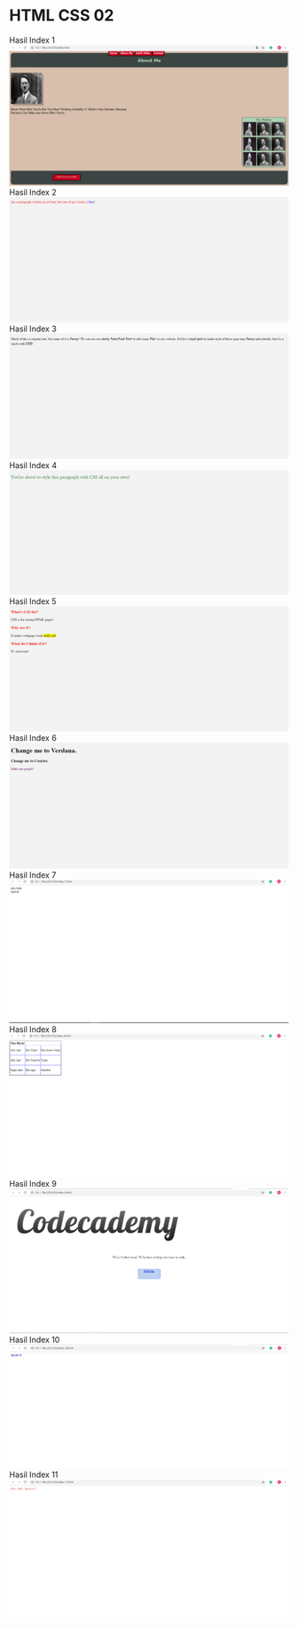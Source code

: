 # HTML CSS 02
Hasil Index 1
![alt text](https://github.com/AhmadDwiyan/Html_CSS_2/blob/master/hasil%20latihan%201.png)
Hasil Index 2
![alt text](https://github.com/AhmadDwiyan/Html_CSS_2/blob/master/hasil%20latihan%202.PNG)
Hasil Index 3
![alt text](https://github.com/AhmadDwiyan/Html_CSS_2/blob/master/hasil%20latihan%203.PNG)
Hasil Index 4
![alt text](https://github.com/AhmadDwiyan/Html_CSS_2/blob/master/hasil%20latihan%204.PNG)
Hasil Index 5
![alt text](https://github.com/AhmadDwiyan/Html_CSS_2/blob/master/hasil%20latihan%205.PNG)
Hasil Index 6
![alt text](https://github.com/AhmadDwiyan/Html_CSS_2/blob/master/hasil%20latihan%206.PNG)
Hasil Index 7
![alt text](https://github.com/AhmadDwiyan/Html_CSS_2/blob/master/hasil%20latihan%207.png)
Hasil Index 8
![alt text](https://github.com/AhmadDwiyan/Html_CSS_2/blob/master/hasil%20latihan%208.png)
Hasil Index 9
![alt text](https://github.com/AhmadDwiyan/Html_CSS_2/blob/master/Hasil%20latihan%209.png)
Hasil Index 10
![alt text](https://github.com/AhmadDwiyan/Html_CSS_2/blob/master/hasil%20latihan%2010.png)
Hasil Index 11
![alt text](https://github.com/AhmadDwiyan/Html_CSS_2/blob/master/hasil%20latihan%2011.png)
